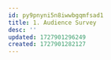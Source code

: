 ```yaml
---
id: py9pnyni5n8iwwbgqmfsad1
title: 1. Audience Survey
desc: ''
updated: 1727901296249
created: 1727901282127
---
```

